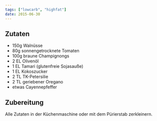 ```yaml
---
tags: ["lowcarb", "highfat"]
date: 2015-06-30
---
```


## Zutaten
- 150g  Walnüsse
- 80g   sonnengetrocknete Tomaten
- 100g  braune Champignongs
- 2 EL  Olivenöl
- 1 EL  Tamari (glutenfreie Sojasauße)
- 1 EL  Kokoszucker
- 2 TL  TK-Petersilie
- 2 TL  geriebener Oregano
- etwas Cayennepfeffer

## Zubereitung
Alle Zutaten in der Küchenmaschine oder mit dem Pürierstab zerkleinern.
